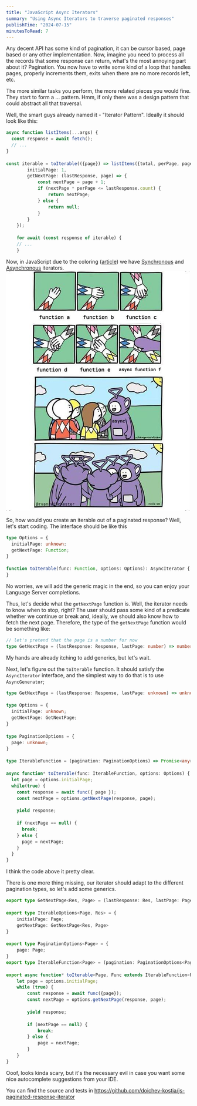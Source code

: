 ```yaml
---
title: "JavaScript Async Iterators"
summary: "Using Async Iterators to traverse paginated responses"
publishTime: "2024-07-15" 
minutesToRead: 7
---
```


Any decent API has some kind of pagination, it can be cursor based, page based or any other implementation.
Now, imagine you need to process all the records that some response can return, what's the most annoying part about it?
Pagination. You now have to write some kind of a loop that handles pages, properly increments them,
exits when there are no more records left, etc.

The more similar tasks you perform, the more related pieces you would fine. They start to form a ... pattern.
Hmm, if only there was a design pattern that could abstract all that traversal.

Well, the smart guys already named it - "Iterator Pattern". Ideally it should look like this:
```ts
async function listItems(...args) {
  const response = await fetch();
  // ...
}

const iterable = toIterable(({page}) => listItems({total, perPage, page}), {
		initialPage: 1,
		getNextPage: (lastResponse, page) => {
			const nextPage = page + 1;
			if (nextPage * perPage <= lastResponse.count) {
				return nextPage;
			} else {
				return null;
			}
		}
	});

	for await (const response of iterable) {
    // ...
	}
```

Now, in JavaScript due to the coloring ([article](https://journal.stuffwithstuff.com/2015/02/01/what-color-is-your-function/))
we have [Synchronous](https://developer.mozilla.org/en-US/docs/Web/JavaScript/Guide/Iterators_and_generators) and [Asynchronous](https://developer.mozilla.org/en-US/docs/Web/JavaScript/Reference/Global_Objects/AsyncIterator) iterators. 
![JavaScript function coloring](./assets/async-colored-functions.png)


So, how would you create an iterable out of a paginated response? Well, let's start coding.
The interface should be like this
```ts
type Options = {
  initialPage: unknown;
  getNextPage: Function;
}

function toIterable(func: Function, options: Options): AsyncIterator {
}
```
No worries, we will add the generic magic in the end, so you can enjoy your Language Server completions.

Thus, let's decide what the `getNextPage` function is. Well, the iterator needs to know when to stop, right? 
The user should pass some kind of a predicate whether we continue or break and, ideally, we should also know how to fetch the next page.
Therefore, the type of the `getNextPage` function would be something like:
```ts
// let's pretend that the page is a number for now
type GetNextPage = (lastResponse: Response, lastPage: number) => number | undefined | null;
```
My hands are already itching to add generics, but let's wait.

Next, let's figure out the `toIterable` function. It should satisfy the `AsyncIterator` interface,
and the simplest way to do that is to use `AsyncGenerator`;

```ts
type GetNextPage = (lastResponse: Response, lastPage: unknown) => unknown | undefined | null;

type Options = {
  initialPage: unknown;
  getNextPage: GetNextPage;
}

type PaginationOptions = {
  page: unknown;
}

type IterableFunction = (pagination: PaginationOptions) => Promise<any>;

async function* toIterable(func: IterableFunction, options: Options) {
  let page = options.initialPage;
  while(true) {
    const response = await func({ page });
    const nextPage = options.getNextPage(response, page);

    yield response;

    if (nextPage == null) {
      break;
    } else {
      page = nextPage;
    }
  }
}
```

I think the code above it pretty clear.

There is one more thing missing, our iterator should adapt to the different pagination types, so let's add some generics.
```ts
export type GetNextPage<Res, Page> = (lastResponse: Res, lastPage: Page) => Page | null | undefined;

export type IterableOptions<Page, Res> = {
	initialPage: Page;
	getNextPage: GetNextPage<Res, Page>
}

export type PaginationOptions<Page> = {
	page: Page;
}
export type IterableFunction<Page> = (pagination: PaginationOptions<Page>) => Promise<any>

export async function* toIterable<Page, Func extends IterableFunction<Page>, Res = Awaited<ReturnType<Func>>>(func: Func, options: IterableOptions<Page, Res>): AsyncGenerator<Res> {
	let page = options.initialPage;
	while (true) {
		const response = await func({page});
		const nextPage = options.getNextPage(response, page);

		yield response;

		if (nextPage == null) {
			break;
		} else {
			page = nextPage;
		}
	}
}
```

Ooof, looks kinda scary, but it's the necessary evil in case you want some nice autocomplete suggestions from your IDE.

You can find the source and tests in
https://github.com/doichev-kostia/js-paginated-response-iterator



